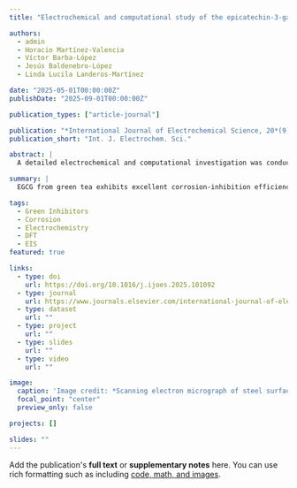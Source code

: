 ```yaml
---
title: "Electrochemical and computational study of the epicatechin-3-gallate isolated from green tea leaves as a corrosion inhibitor for 1018 carbon steel in sulfuric acid"

authors:
  - admin
  - Horacio Martínez-Valencia
  - Víctor Barba-López
  - Jesús Baldenebro-López
  - Linda Lucila Landeros-Martínez

date: "2025-05-01T00:00:00Z"
publishDate: "2025-09-01T00:00:00Z"

publication_types: ["article-journal"]

publication: "*International Journal of Electrochemical Science, 20*(9), 101092"
publication_short: "Int. J. Electrochem. Sci."

abstract: |
  A detailed electrochemical and computational investigation was conducted to evaluate the corrosion inhibition performance of epicatechin-3-gallate (EGCG), a natural catechin extracted from green tea leaves, on 1018 carbon steel in 1 M H₂SO₄. Electrochemical impedance spectroscopy (EIS), potentiodynamic polarization, and gravimetric techniques confirmed that EGCG acts as a mixed-type inhibitor forming a stable and adherent protective film on the metal surface. Density functional theory (DFT) and molecular dynamics (MD) simulations provided insights into adsorption mechanisms and interaction energies, showing strong correlation with experimental inhibition efficiencies.

summary: |
  EGCG from green tea exhibits excellent corrosion-inhibition efficiency for carbon steel in acidic medium, combining experimental and DFT/MD results.

tags:
  - Green Inhibitors
  - Corrosion
  - Electrochemistry
  - DFT
  - EIS
featured: true

links:
  - type: doi
    url: https://doi.org/10.1016/j.ijoes.2025.101092
  - type: journal
    url: https://www.journals.elsevier.com/international-journal-of-electrochemical-science
  - type: dataset
    url: ""
  - type: project
    url: ""
  - type: slides
    url: ""
  - type: video
    url: ""

image:
  caption: 'Image credit: *Scanning electron micrograph of steel surface after EGCG treatment*'
  focal_point: "center"
  preview_only: false

projects: []

slides: ""
---
```


Add the publication's **full text** or **supplementary notes** here. You can use rich formatting such as including [code, math, and images](https://docs.hugoblox.com/content/writing-markdown-latex/).
